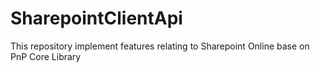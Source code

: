 # SharepointClientApi
This repository implement features relating to Sharepoint Online base on PnP Core Library
